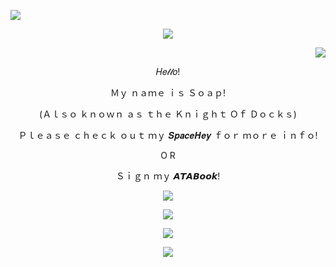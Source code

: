 ![](https://komarev.com/ghpvc/?username=slipperysoaps&color=blue&label=Soap+Enjoyers)
<p align="center"> 
  <img src="https://adriansblinkiecollection.neocities.org/dividers/sparkles6.gif"/>
</p>
<p align="right"> 
  <img src="https://cdn.fbsbx.com/v/t59.2708-21/545089790_1808003496757619_8513376020568804498_n.gif?_nc_cat=100&ccb=1-7&_nc_sid=66e727&_nc_ohc=MDvHaNd_l8UQ7kNvwHE840N&_nc_oc=AdlnyrOAOBM8FdLz-DkDVi_O4AQnYaY7wkJiXOJS5ZMPPDTaUWyhwd_WX4bMU7HStFc&_nc_zt=7&_nc_ht=cdn.fbsbx.com&_nc_gid=3lezKRGgggQS_f_c5qJp0A&oh=03_Q7cD3QHtuRMthQ6ReWUR-2LYwrGAxvaK1A5qNauNJv1uDSn_lg&oe=68CE76A8">
<p align="center">
 𝐻𝑒𝓁𝓁𝑜!
</p>
<p align="center"> Ｍｙ ｎａｍｅ ｉｓ Ｓｏａｐ!
 </p>
 <p align="center">
   (Ａｌｓｏ ｋｎｏｗｎ ａｓ ｔｈｅ Ｋｎｉｇｈｔ Ｏｆ Ｄｏｃｋｓ)
   </p>
   <p align="center"> Ｐｌｅａｓｅ ｃｈｅｃｋ ｏｕｔ ｍｙ 𝑺𝒑𝒂𝒄𝒆𝑯𝒆𝒚 ｆｏｒ ｍｏｒｅ ｉｎｆｏ!
 </p> 
 <p align="center"> O R 
 </p>
 <p align="center"> Ｓｉｇｎ ｍｙ 𝘼𝙏𝘼𝘽𝙤𝙤𝙠!
 </p>
 <p align="center">
  <img src="[https://adriansblinkiecollection.neocities.org/dividers/sparkles6.gif"/>
 </p>
 <p align="center">
  <img src="https://adriansblinkiecollection.neocities.org/dividers/sparkles6.gif"/>
</p>
<p align="center">
  <img src="https://scontent-mia3-3.xx.fbcdn.net/v/t1.15752-9/541718475_1010587251097931_8591148411770989659_n.png?stp=dst-png_s526x395&_nc_cat=108&ccb=1-7&_nc_sid=0024fc&_nc_ohc=J5fsacYnxiIQ7kNvwEELf0A&_nc_oc=Adl5w69i7FSP7Ptg_16MO2tGsb0lgi8wDN1rBkD7xyEZpDqMU0eaG-iFZprWEYlxu_I&_nc_ad=z-m&_nc_cid=0&_nc_zt=23&_nc_ht=scontent-mia3-3.xx&oh=03_Q7cD3AF-VrvjGhRrKh_yQHfTbZO2PESh4BKghTv7FCNp6NQctg&oe=68D9A32A"/>
</p>
<p align="center">
  <img src="https://scontent-mia3-1.xx.fbcdn.net/v/t1.15752-9/540471418_730993993271316_7384165017729306431_n.jpg?_nc_cat=111&ccb=1-7&_nc_sid=0024fc&_nc_ohc=mpAgudraRNUQ7kNvwHXxOQ2&_nc_oc=Adn1DT_9pFRlWE54yDi2-b2RRXYjVhw9gxBagu057tG5vKcLz87usLHU92idasyDXRs&_nc_ad=z-m&_nc_cid=0&_nc_zt=23&_nc_ht=scontent-mia3-1.xx&oh=03_Q7cD3QGnq2fx8qjBjsbBzsj9-EXH47D-RytDz1TOpMxcbz7Ing&oe=68EC10F5"/>
</p>



